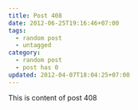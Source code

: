 ```yaml
---
title: Post 408
date: 2012-06-25T19:16:46+07:00
tags:
  - random post
  - untagged
category:
  - random post
  - post has 0
updated: 2012-04-07T18:04:25+07:00
---
```

This is content of post 408